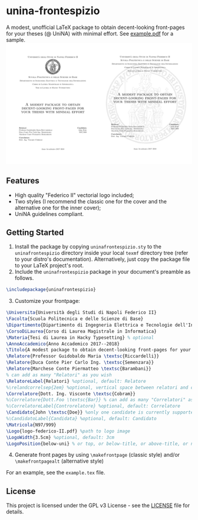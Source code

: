 # unina-frontespizio
A modest, unofficial LaTeX package to obtain decent-looking front-pages for your theses (@ UniNA) with minimal effort.
See [example.pdf](example.pdf) for a sample.
![Screenshot](screen.png)

## Features

* High quality "Federico II" vectorial logo included;
* Two styles (I recommend the classic one for the cover and the alternative one for the inner cover);
* UniNA guidelines compliant.

## Getting Started

1. Install the package by copying `uninafrontespizio.sty` to the `uninafrontespizio` directory inside your local `texmf`
directory tree (refer to your distro's documentation). Alternatively, just copy the package file to your LaTeX project's root.
2. Include the `uninafrontespizio` package in your document's preamble as follows.
``` latex
\includepackage{uninafrontespizio}
```
3. Customize your frontpage:
``` latex
\Universita{Università degli Studi di Napoli Federico II}
\Facolta{Scuola Politecnica e delle Scienze di Base}
\Dipartimento{Dipartimento di Ingegneria Elettrica e Tecnologie dell'Informazione}
\CorsoDiLaurea{Corso di Laurea Magistrale in Informatica}
\Materia{Tesi di Laurea in Hacky Typesetting} % optional
\AnnoAccademico{Anno Accademico 2017--2018}
\Titolo{A modest package to obtain decent-looking front-pages for your theses with minimal effort}
\Relatore{Professor Guidobaldo Maria \textsc{Riccardelli}}
\Relatore{Duca Conte Pier Carlo Ing. \textsc{Semenzara}}
\Relatore{Marchese Conte Piermatteo \textsc{Barambani}}
% can add as many "Relatori" as you wish
\RelatoreLabel{Relatori} %optional, default: Relatore
%\relandcorrelsep{2em} %optional, vertical space between relatori and correlatori default: 1.5ex
\Correlatore{Dott. Ing. Visconte \textsc{Cobram}}
%\Correlatore{Dott.Foo \textsc{Bar}} % can add as many "Correlatori" as you wish
%\CorrelatoreLabel{Controrelatore} %optional, default: Correlatore
\Candidato{John \textsc{Doe}} %only one candidate is currently supported
%\CandidatoLabel{Candidata} %optional, default: Candidato
\Matricola{N97/999}
\Logo{logo-federico-II.pdf} %path to logo image
\LogoWidth{3.5cm} %optional, default: 3cm
\LogoPosition{below-uni} % or top, or below-title, or above-title, or no-logo
```
4. Generate front pages by using `\makefrontpage` (classic style) and/or `\makefrontpagealt` (alternative style)

For an example, see the `example.tex` file.

## License

This project is licensed under the GPL v3 License - see the [LICENSE](LICENSE) file for details.

